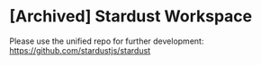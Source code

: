 [Archived] Stardust Workspace
====

Please use the unified repo for further development: https://github.com/stardustjs/stardust
